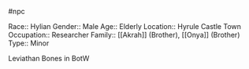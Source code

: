 #npc 

Race:: Hylian
Gender:: Male
Age:: Elderly
Location:: Hyrule Castle Town
Occupation:: Researcher
Family:: [[Akrah]] (Brother), [[Onya]] (Brother)
Type:: Minor

Leviathan Bones in BotW